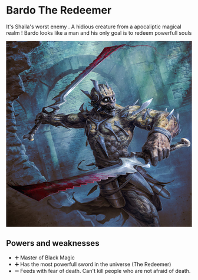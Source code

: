 # Bardo The Redeemer 

It's Shaila's worst enemy . A hidious creature from a apocaliptic magical realm ! Bardo looks like a man and his only goal is to redeem powerfull souls  

![hero picture](../images/11-hack-n-slash-jason-engle.jpg)

## Powers and weaknesses

- ➕ Master of Black Magic 
- ➕ Has the most powerfull sword in the universe (The Redeemer) 
- ➖ Feeds with fear of death.  Can't kill people who are not afraid of death. 
